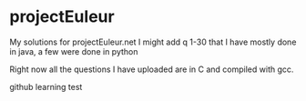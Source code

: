 # projectEuleur
My solutions for projectEuleur.net
I might add q 1-30 that I have mostly done in java, a few were done in python

Right now all the questions I have uploaded are in C and compiled with gcc.


github learning test
